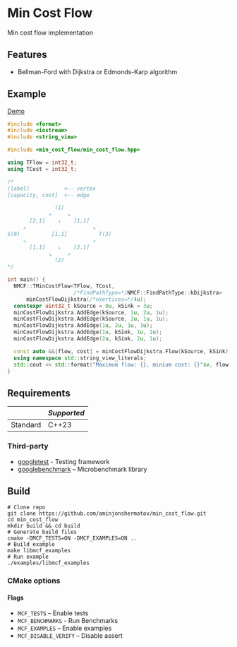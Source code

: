 # Min Cost Flow

Min cost flow implementation

## Features

- Bellman-Ford with Dijkstra or Edmonds-Karp algorithm

## Example
[Demo](./examples/main.cpp)
```cpp
#include <format>
#include <iostream>
#include <string_view>

#include <min_cost_flow/min_cost_flow.hpp>

using TFlow = int32_t;
using TCost = int32_t;

/*
(label)           <-- vertex
[capacity, cost]  <-- edge

               (1)
             ↗     ↘
       [2,1]    ↓    [1,1]
     ↗                     ↘
S(0)          [1,1]          T(3)
     ↘                     ↗
       [1,1]    ↓    [2,1]
             ↘     ↗
               (2)
*/

int main() {
  NMCF::TMinCostFlow<TFlow, TCost,
                     /*FindPathType=*/NMCF::FindPathType::kDijkstra>
      minCostFlowDijkstra(/*nVertices=*/4u);
  constexpr uint32_t kSource = 0u, kSink = 3u;
  minCostFlowDijkstra.AddEdge(kSource, 1u, 2u, 1u);
  minCostFlowDijkstra.AddEdge(kSource, 2u, 1u, 1u);
  minCostFlowDijkstra.AddEdge(1u, 2u, 1u, 1u);
  minCostFlowDijkstra.AddEdge(1u, kSink, 1u, 1u);
  minCostFlowDijkstra.AddEdge(2u, kSink, 2u, 1u);

  const auto &&[flow, cost] = minCostFlowDijkstra.Flow(kSource, kSink);
  using namespace std::string_view_literals;
  std::cout << std::format("Maximum flow: {}, minium cost: {}"sv, flow, cost);
}
```

## Requirements

|              | _Supported_ |
|--------------|-------------|
| Standard | C++23       |

### Third-party

- [googletest](https://github.com/google/googletest) - Testing framework
- [googlebenchmark](https://github.com/google/benchmark) – Microbenchmark library

## Build

```shell
# Clone repo
git clone https://github.com/aminjonshermatov/min_cost_flow.git 
cd min_cost_flow
mkdir build && cd build
# Generate build files
cmake -DMCF_TESTS=ON -DMCF_EXAMPLES=ON ..
# Build example
make libmcf_examples
# Run example
./examples/libmcf_examples
```

### CMake options

#### Flags

- `MCF_TESTS` – Enable tests
- `MCF_BENCHMARKS` - Run Benchmarks
- `MCF_EXAMPLES` – Enable examples
- `MCF_DISABLE_VERIFY` – Disable assert
